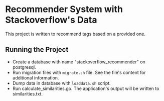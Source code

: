 # Recommender System with Stackoverflow's Data

This project is written to recommend tags based on a provided one.

## Running the Project

- Create a database with name "stackoverflow\_recommender" on postgresql.
- Run migration files with `migrate.sh` file. See the file's content for additional information.
- Dump data in database with `loaddata.sh` script.
- Run calculate_similarities.go. The application's output will be written to similarities.txt.
